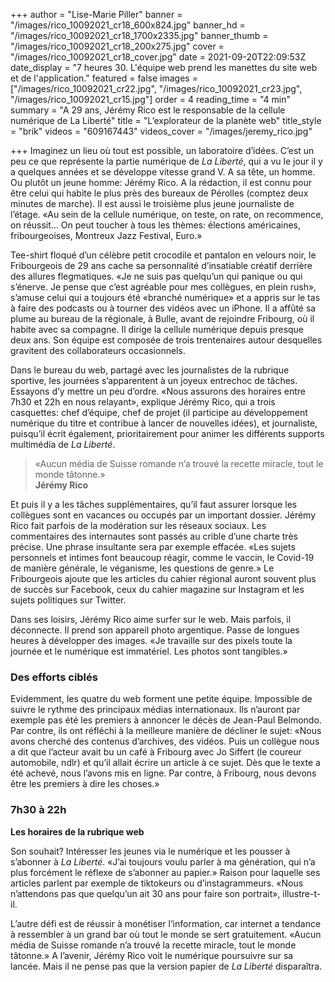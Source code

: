+++
author = "Lise-Marie Piller"
banner = "/images/rico_10092021_cr18_600x824.jpg"
banner_hd = "/images/rico_10092021_cr18_1700x2335.jpg"
banner_thumb = "/images/rico_10092021_cr18_200x275.jpg"
cover = "/images/rico_10092021_cr18_cover.jpg"
date = 2021-09-20T22:09:53Z
date_display = "7 heures 30. L'équipe web prend les manettes du site web et de l'application."
featured = false
images = ["/images/rico_10092021_cr22.jpg", "/images/rico_10092021_cr23.jpg", "/images/rico_10092021_cr15.jpg"]
order = 4
reading_time = "4 min"
summary = "A 29 ans, Jérémy Rico est le responsable de la cellule numérique de La Liberté"
title = "L’explorateur de la planète web"
title_style = "brik"
videos = "609167443"
videos_cover = "/images/jeremy_rico.jpg"

+++
Imaginez un lieu où tout est possible, un laboratoire d’idées. C’est un peu ce que représente la partie numérique de _La Liberté_, qui a vu le jour il y a quelques années et se développe vitesse grand V. A sa tête, un homme. Ou plutôt un jeune homme: Jérémy Rico. A la rédaction, il est connu pour être celui qui habite le plus près des bureaux de Pérolles (comptez deux minutes de marche). Il est aussi le troisième plus jeune journaliste de l’étage. «Au sein de la cellule numérique, on teste, on rate, on recommence, on réussit… On peut toucher à tous les thèmes: élections américaines, fribourgeoises, Montreux Jazz Festival, Euro.»

Tee-shirt floqué d’un célèbre petit crocodile et pantalon en velours noir, le Fribourgeois de 29 ans cache sa personnalité d’insatiable créatif derrière des allures flegmatiques. «Je ne suis pas quelqu’un qui panique ou qui s’énerve. Je pense que c’est agréable pour mes collègues, en plein rush», s’amuse celui qui a toujours été «branché numérique» et a appris sur le tas à faire des podcasts ou à tourner des vidéos avec un iPhone. Il a affûté sa plume au bureau de la régionale, à Bulle, avant de rejoindre Fribourg, où il habite avec sa compagne. Il dirige la cellule numérique depuis presque deux ans. Son équipe est composée de trois trentenaires autour desquelles gravitent des collaborateurs occasionnels.

Dans le bureau du web, partagé avec les journalistes de la rubrique sportive, les journées s’apparentent à un joyeux entrechoc de tâches. Essayons d’y mettre un peu d’ordre. «Nous assurons des horaires entre 7h30 et 22h en nous relayant», explique Jérémy Rico, qui a trois casquettes: chef d’équipe, chef de projet (il participe au développement numérique du titre et contribue à lancer de nouvelles idées), et journaliste, puisqu’il écrit également, prioritairement pour animer les différents supports multimédia de _La Liberté_.

> «Aucun média de Suisse romande n’a trouvé la recette miracle, tout le monde tâtonne.»  
> **Jérémy Rico**

Et puis il y a les tâches supplémentaires, qu’il faut assurer lorsque les collègues sont en vacances ou occupés par un important dossier. Jérémy Rico fait parfois de la modération sur les réseaux sociaux. Les commentaires des internautes sont passés au crible d’une charte très précise. Une phrase insultante sera par exemple effacée. «Les sujets personnels et intimes font beaucoup réagir, comme le vaccin, le Covid-19 de manière générale, le véganisme, les questions de genre.» Le Fribourgeois ajoute que les articles du cahier régional auront souvent plus de succès sur Facebook, ceux du cahier magazine sur Instagram et les sujets politiques sur Twitter.

Dans ses loisirs, Jérémy Rico aime surfer sur le web. Mais parfois, il déconnecte. Il prend son appareil photo argentique. Passe de longues heures à développer des images. «Je travaille sur des pixels toute la journée et le numérique est immatériel. Les photos sont tangibles.»

### Des efforts ciblés

Evidemment, les quatre du web forment une petite équipe. Impossible de suivre le rythme des principaux médias internationaux. Ils n’auront par exemple pas été les premiers à annoncer le décès de Jean-Paul Belmondo. Par contre, ils ont réfléchi à la meilleure manière de décliner le sujet: «Nous avons cherché des contenus d’archives, des vidéos. Puis un collègue nous a dit que l’acteur avait bu un café à Fribourg avec Jo Siffert (le coureur automobile, ndlr) et qu’il allait écrire un article à ce sujet. Dès que le texte a été achevé, nous l’avons mis en ligne. Par contre, à Fribourg, nous devons être les premiers à dire les choses.»

### 7h30 à 22h

**Les horaires de la rubrique web**

Son souhait? Intéresser les jeunes via le numérique et les pousser à s’abonner à _La Liberté_. «J’ai toujours voulu parler à ma génération, qui n’a plus forcément le réflexe de s’abonner au papier.» Raison pour laquelle ses articles parlent par exemple de tiktokeurs ou d’instagrammeurs. «Nous n’attendons pas que quelqu’un ait 30 ans pour faire son portrait», illustre-t-il.

L’autre défi est de réussir à monétiser l’information, car internet a tendance à ressembler à un grand bar où tout le monde se sert gratuitement. «Aucun média de Suisse romande n’a trouvé la recette miracle, tout le monde tâtonne.» A l’avenir, Jérémy Rico voit le numérique poursuivre sur sa lancée. Mais il ne pense pas que la version papier de _La Liberté_ disparaîtra.